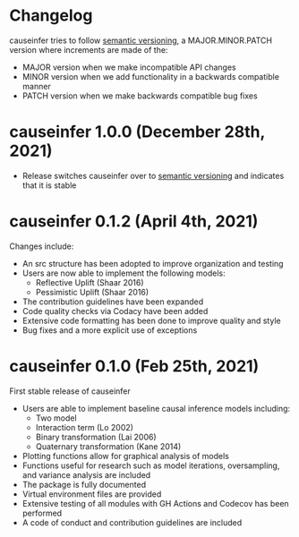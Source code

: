# Changelog

causeinfer tries to follow [semantic versioning](https://semver.org/), a MAJOR.MINOR.PATCH version where increments are made of the:

- MAJOR version when we make incompatible API changes
- MINOR version when we add functionality in a backwards compatible manner
- PATCH version when we make backwards compatible bug fixes

# causeinfer 1.0.0 (December 28th, 2021)

- Release switches causeinfer over to [semantic versioning](https://semver.org/) and indicates that it is stable

# causeinfer 0.1.2 (April 4th, 2021)

Changes include:

- An src structure has been adopted to improve organization and testing
- Users are now able to implement the following models:
  - Reflective Uplift (Shaar 2016)
  - Pessimistic Uplift (Shaar 2016)
- The contribution guidelines have been expanded
- Code quality checks via Codacy have been added
- Extensive code formatting has been done to improve quality and style
- Bug fixes and a more explicit use of exceptions

# causeinfer 0.1.0 (Feb 25th, 2021)

First stable release of causeinfer

- Users are able to implement baseline causal inference models including:
  - Two model
  - Interaction term (Lo 2002)
  - Binary transformation (Lai 2006)
  - Quaternary transformation (Kane 2014)
- Plotting functions allow for graphical analysis of models
- Functions useful for research such as model iterations, oversampling, and variance analysis are included
- The package is fully documented
- Virtual environment files are provided
- Extensive testing of all modules with GH Actions and Codecov has been performed
- A code of conduct and contribution guidelines are included
